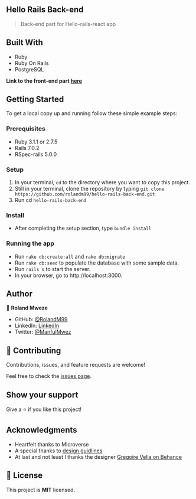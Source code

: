 ## Hello Rails Back-end
> Back-end part for Hello-rails-react app
## Built With

- Ruby
- Ruby On Rails
- PostgreSQL

**Link to the front-end part [here](https://github.com/RolandM99/hello-react-front-end)**

## Getting Started

To get a local copy up and running follow these simple example steps:

### Prerequisites

* Ruby 3.1.1 or 2.7.5
* Rails 7.0.2
* RSpec-rails 5.0.0

### Setup

1. In your terminal, `cd` to the directory where you want to copy this project.
2. Still in your terminal, clone the repository by typing `git clone https://github.com/rolandm99/hello-rails-back-end.git`
3. Run cd `hello-rails-back-end`

### Install

* After completing the setup section, type `bundle install`

### Running the app

- Run `rake db:create:all` and `rake db:migrate`
- Run `rake db:seed` to populate the database with some sample data.
- Run `rails s` to start the server.
- In your browser, go to http://localhost:3000.

## Author

👤 **Roland Mweze**

- GitHub: [@RolandM99](https://github.com/RolandM99)
- LinkedIn: [LinkedIn](https://www.linkedin.com/in/roland-mweze/)
- Twitter: [@ManfulMwez](https://twitter.com/ManfulMwez)

## 🤝 Contributing

Contributions, issues, and feature requests are welcome!

Feel free to check the [issues page](../../issues/).

## Show your support

Give a ⭐️ if you like this project!

## Acknowledgments

- Heartfelt thanks to Microverse
- A special thanks to [design guidlines](https://www.behance.net/gallery/19759151/Snapscan-iOs-design-and-branding?tracking_source=)
- At last and not least I thanks the designer [Gregoire Vella on Behance](https://www.behance.net/gregoirevella)

## 📝 License

This project is **MIT** licensed.
